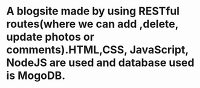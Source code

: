 # A blogsite made by using RESTful routes(where we can add ,delete, update photos or comments).HTML,CSS, JavaScript, NodeJS are used and database used is MogoDB.
